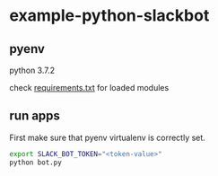 # example-python-slackbot


## pyenv

python 3.7.2

check [requirements.txt](./requirements.txt) for loaded modules 


## run apps

First make sure that pyenv virtualenv is correctly set.

```bash
export SLACK_BOT_TOKEN="<token-value>"
python bot.py
```

